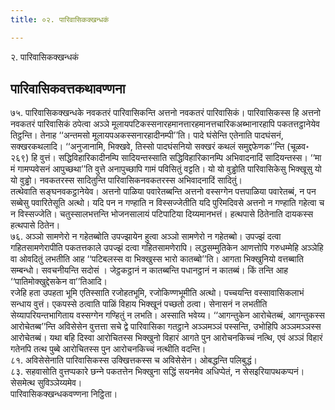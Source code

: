 ```yaml
---
title: ०२. पारिवासिकक्खन्धकं

---
```

२. पारिवासिकक्खन्धकं  


## पारिवासिकवत्तकथावण्णना

७५. पारिवासिकक्खन्धके नवकतरं पारिवासिकन्ति अत्तनो नवकतरं पारिवासिकं। पारिवासिकस्स हि अत्तनो नवकतरं पारिवासिकं ठपेत्वा अञ्‍ञे मूलायपटिकस्सनारहमानत्तारहमानत्तचारिकअब्भानारहापि पकतत्तट्ठानेयेव तिट्ठन्ति। तेनाह ‘‘अन्तमसो मूलायपअकस्सनारहादीनम्पी’’ति। पादे घंसेन्ति एतेनाति पादघंसनं, सक्खरकथलादि। ‘‘अनुजानामि, भिक्खवे, तिस्सो पादघंसनियो सक्खरं कथलं समुद्दफेणक’’न्ति (चूळव॰ २६९) हि वुत्तं। सद्धिविहारिकादीनम्पि सादियन्तस्साति सद्धिविहारिकानम्पि अभिवादनादिं सादियन्तस्स। ‘‘मा मं गामप्पवेसनं आपुच्छथा’’ति वुत्ते अनापुच्छापि गामं पविसितुं वट्टति। यो यो वुड्ढोति पारिवासिकेसु भिक्खूसु यो यो वुड्ढो। नवकतरस्स सादितुन्ति पारिवासिकनवकतरस्स अभिवादनादिं सादितुं।  
तत्थेवाति सङ्घनवकट्ठानेयेव। अत्तनो पाळिया पवारेतब्बन्ति अत्तनो वस्सग्गेन पत्तपाळिया पवारेतब्बं, न पन सब्बेसु पवारितेसूति अत्थो। यदि पन न गण्हाति न विस्सज्‍जेतीति यदि पुरिमदिवसे अत्तनो न गण्हाति गहेत्वा च न विस्सज्‍जेति। चतुस्सालभत्तन्ति भोजनसालायं पटिपाटिया दिय्यमानभत्तं। हत्थपासे ठितेनाति दायकस्स हत्थपासे ठितेन।  
७६. अञ्‍ञो सामणेरो न गहेतब्बोति उपज्झायेन हुत्वा अञ्‍ञो सामणेरो न गहेतब्बो। उपज्झं दत्वा गहितसामणेरापीति पकतत्तकाले उपज्झं दत्वा गहितसामणेरापि। लद्धसम्मुतिकेन आणत्तोपि गरुधम्मेहि अञ्‍ञेहि वा ओवदितुं लभतीति आह ‘‘पटिबलस्स वा भिक्खुस्स भारो कातब्बो’’ति। आगता भिक्खुनियो वत्तब्बाति सम्बन्धो। सवचनीयन्ति सदोसं । जेट्ठकट्ठानं न कातब्बन्ति पधानट्ठानं न कातब्बं। किं तन्ति आह ‘‘पातिमोक्खुद्देसकेन वा’’तिआदि।  
रजेहि हता उपहता भूमि एतिस्साति रजोहतभूमि, रजोकिण्णभूमीति अत्थो। पच्‍चयन्ति वस्सावासिकलाभं सन्धाय वुत्तं। एकपस्से ठत्वाति पाळिं विहाय भिक्खूनं पच्छतो ठत्वा। सेनासनं न लभतीति सेय्यापरियन्तभागिताय वस्सग्गेन गण्हितुं न लभति। अस्साति भवेय्य। ‘‘आगन्तुकेन आरोचेतब्बं, आगन्तुकस्स आरोचेतब्ब’’न्ति अविसेसेन वुत्तत्ता सचे द्वे पारिवासिका गतट्ठाने अञ्‍ञमञ्‍ञं पस्सन्ति, उभोहिपि अञ्‍ञमञ्‍ञस्स आरोचेतब्बं। यथा बहि दिस्वा आरोचितस्स भिक्खुनो विहारं आगते पुन आरोचनकिच्‍चं नत्थि, एवं अञ्‍ञं विहारं गतेनपि तत्थ पुब्बे आरोचितस्स पुन आरोचनकिच्‍चं नत्थीति वदन्ति।  
८१. अविसेसेनाति पारिवासिकस्स उक्खित्तकस्स च अविसेसेन। ओबद्धन्ति पलिबुद्धं।  
८३. सहवासोति वुत्तप्पकारे छन्‍ने पकतत्तेन भिक्खुना सद्धिं सयनमेव अधिप्पेतं, न सेसइरियापथकप्पनं। सेसमेत्थ सुविञ्‍ञेय्यमेव।  
पारिवासिकक्खन्धकवण्णना निट्ठिता।  